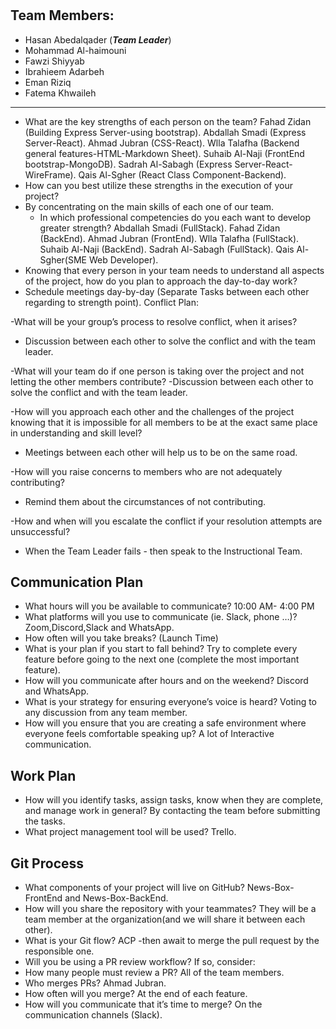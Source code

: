 
# <Our Project name>

## Team Members:

- Hasan Abedalqader (***Team Leader***)
- Mohammad Al-haimouni 
- Fawzi Shiyyab
- Ibrahieem Adarbeh
- Eman Riziq
- Fatema Khwaileh

---

- What are the key strengths of each person on the team?
Fahad Zidan (Building Express Server-using bootstrap).
Abdallah Smadi (Express Server-React).
Ahmad Jubran (CSS-React).
Wlla Talafha (Backend general features-HTML-Markdown Sheet).
Suhaib Al-Naji (FrontEnd bootstrap-MongoDB).
Sadrah Al-Sabagh (Express Server-React-WireFrame).
Qais Al-Sgher (React Class Component-Backend).
- How can you best utilize these strengths in the execution of your project?
- By concentrating on the main skills of each one of our team.
	- In which professional competencies do you each want to develop greater strength?
Abdallah Smadi (FullStack).
Fahad Zidan (BackEnd).
Ahmad Jubran (FrontEnd).
Wlla Talafha (FullStack).
Suhaib Al-Naji (BackEnd).
Sadrah Al-Sabagh (FullStack).
Qais Al-Sgher(SME Web Developer).
- Knowing that every person in your team needs to understand all aspects of the project, how do you plan to approach the day-to-day work?
- Schedule meetings day-by-day (Separate Tasks between each other regarding to strength point).
Conflict Plan:

-What will be your group’s process to resolve conflict, when it arises?
- Discussion between each other to solve the conflict and with the team leader.

-What will your team do if one person is taking over the project and not letting the other members contribute?
-Discussion between each other to solve the conflict and with the team leader.

-How will you approach each other and the challenges of the project knowing that it is impossible for all members to be at the exact same place in understanding and skill level?
- Meetings between each other will help us to be on the same road.

-How will you raise concerns to members who are not adequately contributing?
- Remind them about the circumstances of not contributing.

-How and when will you escalate the conflict if your resolution attempts are unsuccessful?
- When the Team Leader fails - then speak to the Instructional Team.



## Communication Plan

- What hours will you be available to communicate?
10:00 AM- 4:00 PM
- What platforms will you use to communicate (ie. Slack, phone …)?
Zoom,Discord,Slack and WhatsApp.
- How often will you take breaks?
(Launch Time) 
- What is your plan if you start to fall behind?
Try to complete every feature before going to the next one (complete the most important feature).
- How will you communicate after hours and on the weekend?
Discord and WhatsApp.
- What is your strategy for ensuring everyone’s voice is heard?
Voting to any discussion from any team member.
- How will you ensure that you are creating a safe environment where everyone feels comfortable speaking up?
A lot of Interactive communication.

## Work Plan

- How will you identify tasks, assign tasks, know when they are complete, and manage work in general?
By contacting the team before submitting the tasks.
- What project management tool will be used?
Trello.


## Git Process

- What components of your project will live on GitHub?
News-Box-FrontEnd and News-Box-BackEnd.
- How will you share the repository with your teammates?
They will be a team member at the organization(and we will share it between each other).
- What is your Git flow?
ACP -then await to merge the pull request by the responsible one.
- Will you be using a PR review workflow? If so, consider:
- How many people must review a PR?
All of the team members.
- Who merges PRs?
Ahmad Jubran.
- How often will you merge?
At the end of each feature.
- How will you communicate that it’s time to merge?
On the communication channels (Slack).

